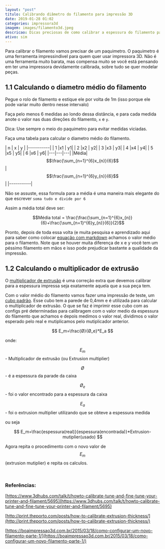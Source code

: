```yaml
---
layout: "post"
titulo: Calibrando diâmetro do filamento para impressão 3D
date: 2019-01-28 01:02
categories: impressora3d
imagem: images/filamento3d.jpeg
descricao: Dicas preciosas de como calibrar a espessura do filamento para imprimir
ativo: sim
---
```


Para calibrar o filamento vamos precisar de um paquimetro.
O paquimetro é uma ferramenta impressindivel para quem quer usar impressora 3D. Não é uma ferramenta muito barata, mas compensa muito se você está pensando em ter uma impressora devidamente calibrada, sobre tudo se quer modelar peças.

## 1.1 Calculando o diametro médio do filamento

Pegue o rolo de filamento e estique ele por volta de 1m (isso porque ele pode variar muito dentro nesse intervalo)

Faça pelo menos 6 medidas ao londo dessa distância, e para cada medida anote o valor nas duas direções do filamento, `x` e `y`.


<v-img src="images/paquimetro.png" alt="Paquimetro"></v-img>



Dica: Use sempre o meio do paquimetro para evitar medidas viciadas.

Faça uma tabela para calcular o diametro médio do filamento.

| n | x | y |
|-----------|
| 1 |x1 | y1|
| 2 |x2 | y2|
| 3 |x3 | y3|
| 4 |x4 | y4|
| 5 |x5 | y5|
| 6 |x6 | y6|
|---|---|---|
|Média|$$\frac{\sum_{n=1}^{6}x_{n}}{6}$$|$$\frac{\sum_{n=1}^{6}y_{n}}{6}$$|
|-----------|

Não se assuste, essa formula para a média é uma maneira mais elegante do que escrever `soma tudo e divide por 6`

Assim a média total deve ser:

$$Média total = \frac{\frac{\sum_{n=1}^{6}x_{n}}{6}+\frac{\sum_{n=1}^{6}y_{n}}{6}}{2}$$


Pronto, depois de toda essa volta (e muita pesquisa e aprendizado aqui para saber como colocar [equação com markdown](http://csrgxtu.github.io/2015/03/20/Writing-Mathematic-Fomulars-in-Markdown/) achamos o valor médio para o filamento.
Note que se houver muita diferença de x e y você tem um péssimo filamento em mãos e isso pode prejudicar bastante a qualidade da impressão.

## 1.2 Calculando o multiplicador de extrusão

O [multiplicador de extrusão]() é uma correção extra que devemos calibrar para a espessura impressa seja exatamente aquela que a sua peça tem.

Com o valor médio do filamento vamos fazer uma impressão de teste, um [cubo padrão](). Esse cubo tem a parede de 0,4mm e é utilizada para calcular o multiplicador de extrusão. O que se faz é imprimir esse cubo com as configs pré determinadas para calibragem com o valor medio da espessura do filamento que achamos e depois medimos o valor real, dividimos o valor esperado pelo real e mutiplicamos pelo mutiplicador anterior.

$$ E_m=\frac{Ø}{Ø_e}*E_a $$

onde:

$$ E_m $$ - Multiplicador de extrusão (ou Extrusion multiplier)

$$ Ø $$ - é a espessura da parade da caixa

$$ Ø_e $$ - foi o valor encontrado para a espessura da caixa

$$ E_a $$ - foi o extrusion multiplier utilizando que se obteve a espessura medida

ou seja

$$ E_m=\frac{espessura(real)}{espessura(encontrada)}*Extrusion-mutiplier(usado) $$

Agora repita o procedimento com o novo valor de $$ E_m $$ (extrusion mutiplier) e repita os calculos.

</br>

### Referências:

[https://www.3dhubs.com/talk/t/howto-calibrate-tune-and-fine-tune-your-printer-and-filament/5695](https://www.3dhubs.com/talk/t/howto-calibrate-tune-and-fine-tune-your-printer-and-filament/5695)

[http://print.theporto.com/posts/how-to-calibrate-extrusion-thickness/](http://print.theporto.com/posts/how-to-calibrate-extrusion-thickness/)

[https://boaimpressao3d.com.br/2015/03/18/como-configurar-um-novo-filamento-parte-1/](https://boaimpressao3d.com.br/2015/03/18/como-configurar-um-novo-filamento-parte-1/)

